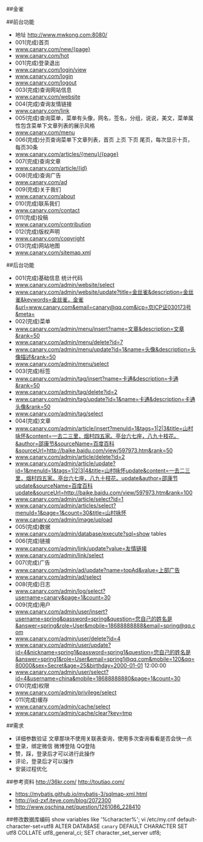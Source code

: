 ##金雀

##前台功能
- 地址 http://www.mwkong.com:8080/
- 001(完成)首页
- www.canary.com/new/{page}
- www.canary.com/hot
- 001(完成)登录退出
- www.canary.com/login/view
- www.canary.com/login
- www.canary.com/logout
- 003(完成)查询网站信息
- www.canary.com/website
- 004(完成)查询友情链接
- www.canary.com/link
- 005(完成)查询菜单，菜单有头像，网名，签名，分组，说说，美文，菜单属性包含菜单下文章列表的展示风格
- www.canary.com/menu
- 006(完成)分页查询菜单下文章列表，首页 上页 下页 尾页，每次显示十页，每页30条
- www.canary.com/articles/{menu}/{page}
- 007(完成)查询文章
- www.canary.com/article/{id}
- 008(完成)查询广告
- www.canary.com/ad
- 009(完成)关于我们
- www.canary.com/about
- 010(完成)联系我们
- www.canary.com/contact
- 011(完成)投稿
- www.canary.com/contribution
- 012(完成)版权声明
- www.canary.com/copyright
- 013(完成)网站地图
- www.canary.com/sitemap.xml

##后台功能
- 001(完成)基础信息 统计代码
- www.canary.com/admin/website/select
- www.canary.com/admin/website/update?title=金丝雀&description=金丝雀&keywords=金丝雀，金雀&url=www.canary.com&email=canary@qq.com&icp=京ICP证030173号&meta=<script>console.log('website.script');</script>
- 002(完成)菜单
- www.canary.com/admin/menu/insert?name=文章&description=文章&rank=50
- www.canary.com/admin/menu/delete?id=7
- www.canary.com/admin/menu/update?id=1&name=头像&description=头像描述&rank=50
- www.canary.com/admin/menu/select
- 003(完成)标签
- www.canary.com/admin/tag/insert?name=卡通&description=卡通&rank=50
- www.canary.com/admin/tag/delete?id=2
- www.canary.com/admin/tag/update?id=1&name=卡通&description=卡通头像&rank=50
- www.canary.com/admin/tag/select
- 004(完成)文章
- www.canary.com/admin/article/insert?menuId=1&tags=1|2|3&title=山村咏怀&content=一去二三里，烟村四五家。亭台六七座，八九十枝花。&author=邵康节&sourceName=百度百科&sourceUrl=http://baike.baidu.com/view/597973.htm&rank=50
- www.canary.com/admin/article/delete?id=2
- www.canary.com/admin/article/update?id=1&menuId=1&tags=1|2|3|4&title=山村咏怀update&content=一去二三里，烟村四五家。亭台六七座，八九十枝花。update&author=邵康节update&sourceName=百度百科update&sourceUrl=http://baike.baidu.com/view/597973.htm&rank=100
- www.canary.com/admin/article/select?id=1
- www.canary.com/admin/articles/select?menuId=1&page=1&count=30&title=山村咏怀
- www.canary.com/admin/image/upload
- 005(完成)数据
- www.canary.com/admin/database/execute?sql=show tables
- 006(完成)链接
- www.canary.com/admin/link/update?value=友情链接
- www.canary.com/admin/link/select
- 007(完成)广告
- www.canary.com/admin/ad/update?name=topAd&value=上部广告
- www.canary.com/admin/ad/select
- 008(完成)日志
- www.canary.com/admin/log/select?username=canary&page=1&count=30
- 009(完成)用户
- www.canary.com/admin/user/insert?username=spring&password=spring&question=您自己的姓名是&answer=spring&role=User&mobile=18688888888&email=spring@qq.com
- www.canary.com/admin/user/delete?id=4
- www.canary.com/admin/user/update?id=4&nickname=spring1&password=spring1&question=您自己的姓名是&answer=spring1&role=User&email=spring1@qq.com&mobile=120&qq=80000&sex=Secret&age=25&birthday=2000-01-01 12:00:00
- www.canary.com/admin/user/select?id=4&username=china&mobile=18688888880&page=1&count=30
- 010(完成)权限
- www.canary.com/admin/privilege/select
- 011(完成)缓存
- www.canary.com/admin/cache/select
- www.canary.com/admin/cache/clear?key=tmp

##需求
- 详细参数验证 文章那块不使用关联表查询，使用多次查询看看是否会快一点
- 登录，绑定微信 微博登陆 QQ登陆
- 赞，踩，登录后才可以进行此操作
- 评论，登录后才可以操作
- 安装过程优化

##参考资料
http://36kr.com/
http://toutiao.com/
- https://mybatis.github.io/mybatis-3/sqlmap-xml.html
- http://jxd-zxf.iteye.com/blog/2072300
- http://www.oschina.net/question/1261086_228410

##修改数据库编码
show variables like '%character%';
vi /etc/my.cnf default-character-set=utf8
ALTER DATABASE `canary` DEFAULT CHARACTER SET utf8 COLLATE utf8_general_ci;
SET character_set_server utf8;